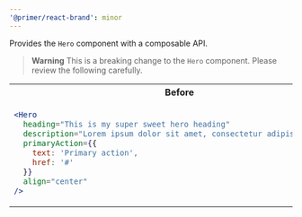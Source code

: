 ```yaml
---
'@primer/react-brand': minor
---
```


Provides the `Hero` component with a composable API.

> **Warning**
> This is a breaking change to the `Hero` component. Please review the following carefully.

<table>
<tr>
<th> Before</th> <th> After </th>
</tr>
<tr>
<td valign="top">

```jsx
<Hero
  heading="This is my super sweet hero heading"
  description="Lorem ipsum dolor sit amet, consectetur adipiscing elit."
  primaryAction={{
    text: 'Primary action',
    href: '#'
  }}
  align="center"
/>
```

 </td>
<td valign="top">

```jsx
<Hero>
  <Hero.Heading>This is my super sweet hero heading</Hero.Heading>
  <Hero.Description>Lorem ipsum dolor sit amet, consectetur adipiscing elit.</Hero.Description>
  <Hero.PrimaryAction href="#">Primary action</Hero.PrimaryAction>
</Hero>
```

</td>
</tr>
</table>
